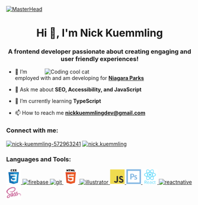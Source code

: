 [![MasterHead](https://developers.giphy.com/branch/master/static/api-512d36c09662682717108a38bbb5c57d.gif)](https://developers.giphy.com/docs/api/)
<h1 align="center">Hi 👋, I'm Nick Kuemmling</h1>
<h3 align="center">A frontend developer passionate about creating engaging and user friendly experiences!</h3>
<img align="right" alt="Coding cool cat" width="400" src="https://media0.giphy.com/media/v1.Y2lkPTc5MGI3NjExYmY1NzFjMjZjYmEyZjgzZmM3NGE1ZGNiZmYwZWYyNjUyY2I0NmI5NyZlcD12MV9pbnRlcm5hbF9naWZzX2dpZklkJmN0PXM/f6hnhHkks8bk4jwjh3/giphy.gif">

- 🔭 I’m employed with and am developing for <a href="https://www.niagaraparks.com/">**Niagara Parks**</a>

- 💬 Ask me about **SEO, Accessibility, and JavaScript**

- 🌱 I’m currently learning **TypeScript**

- 📫 How to reach me **nickkuemmlingdev@gmail.com**

<h3 align="left">Connect with me:</h3>
<p align="left">
<a href="https://linkedin.com/in/nick-kuemmling-572963241" target="blank"><img align="center" src="https://raw.githubusercontent.com/rahuldkjain/github-profile-readme-generator/master/src/images/icons/Social/linked-in-alt.svg" alt="nick-kuemmling-572963241" height="30" width="40" /></a>
<a href="https://instagram.com/nick.kuemmling" target="blank"><img align="center" src="https://raw.githubusercontent.com/rahuldkjain/github-profile-readme-generator/master/src/images/icons/Social/instagram.svg" alt="nick.kuemmling" height="30" width="40" /></a>
</p>

<h3 align="left">Languages and Tools:</h3>
<p align="left"> <a href="https://www.w3schools.com/css/" target="_blank" rel="noreferrer"> <img src="https://raw.githubusercontent.com/devicons/devicon/master/icons/css3/css3-original-wordmark.svg" alt="css3" width="40" height="40"/> </a> <a href="https://firebase.google.com/" target="_blank" rel="noreferrer"> <img src="https://www.vectorlogo.zone/logos/firebase/firebase-icon.svg" alt="firebase" width="40" height="40"/> </a> <a href="https://git-scm.com/" target="_blank" rel="noreferrer"> <img src="https://www.vectorlogo.zone/logos/git-scm/git-scm-icon.svg" alt="git" width="40" height="40"/> </a> <a href="https://www.w3.org/html/" target="_blank" rel="noreferrer"> <img src="https://raw.githubusercontent.com/devicons/devicon/master/icons/html5/html5-original-wordmark.svg" alt="html5" width="40" height="40"/> </a> <a href="https://www.adobe.com/in/products/illustrator.html" target="_blank" rel="noreferrer"> <img src="https://www.vectorlogo.zone/logos/adobe_illustrator/adobe_illustrator-icon.svg" alt="illustrator" width="40" height="40"/> </a> <a href="https://developer.mozilla.org/en-US/docs/Web/JavaScript" target="_blank" rel="noreferrer"> <img src="https://raw.githubusercontent.com/devicons/devicon/master/icons/javascript/javascript-original.svg" alt="javascript" width="40" height="40"/> </a> <a href="https://www.photoshop.com/en" target="_blank" rel="noreferrer"> <img src="https://raw.githubusercontent.com/devicons/devicon/master/icons/photoshop/photoshop-line.svg" alt="photoshop" width="40" height="40"/> </a> <a href="https://reactjs.org/" target="_blank" rel="noreferrer"> <img src="https://raw.githubusercontent.com/devicons/devicon/master/icons/react/react-original-wordmark.svg" alt="react" width="40" height="40"/> </a> <a href="https://reactnative.dev/" target="_blank" rel="noreferrer"> <img src="https://reactnative.dev/img/header_logo.svg" alt="reactnative" width="40" height="40"/> </a> <a href="https://sass-lang.com" target="_blank" rel="noreferrer"> <img src="https://raw.githubusercontent.com/devicons/devicon/master/icons/sass/sass-original.svg" alt="sass" width="40" height="40"/> </a> </p>

